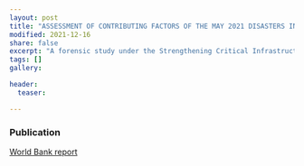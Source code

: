 ```yaml
---
layout: post
title: "ASSESSMENT OF CONTRIBUTING FACTORS OF THE MAY 2021 DISASTERS IN TAJIKISTAN [2021]"
modified: 2021-12-16
share: false
excerpt: "A forensic study under the Strengthening Critical Infrastructure against Natural Hazards Project (SCINHP, P158298), World Bank."
tags: []
gallery:

header:
  teaser: 

---
```


### Publication

<a href="https://documents1.worldbank.org/curated/en/970831634014306459/pdf/Assessment-of-Contributing-Factors-of-the-May-2021-Disasters-in-Tajikistan-A-Forensic-Study-Under-the-Strengthening-Critical-Infrastructure-Against-Natural-Hazards-Project.pdf" class="btn btn-success">World Bank report</a>
